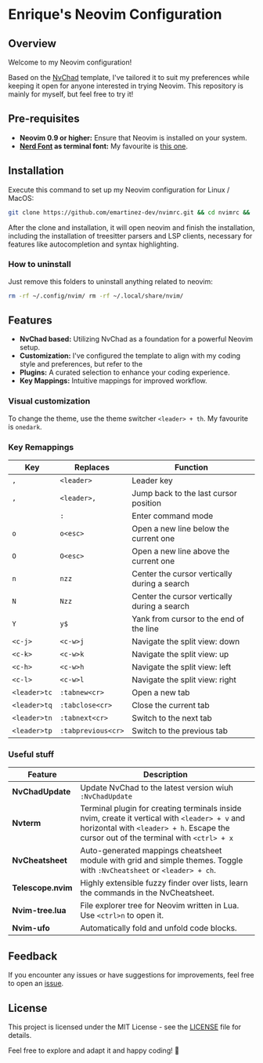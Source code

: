 # Enrique's Neovim Configuration

## Overview

Welcome to my Neovim configuration! 

Based on the [NvChad](https://github.com/NvChad/NvChad) template, I've tailored it to suit my preferences while
keeping it open for anyone interested in trying Neovim. This repository is
mainly for myself, but feel free to try it!

## Pre-requisites

- **Neovim 0.9 or higher:** Ensure that Neovim is installed on your system.
- **[Nerd Font](https://www.nerdfonts.com/) as terminal font:** My favourite is
[this one](https://github.com/ryanoasis/nerd-fonts/tree/master/patched-fonts/CascadiaCode).

## Installation

Execute this command to set up my Neovim configuration for Linux / MacOS:

```bash 
git clone https://github.com/emartinez-dev/nvimrc.git && cd nvimrc && ./install.sh
```

After the clone and installation, it will open neovim and finish the
installation, including the installation of treesitter parsers and LSP clients,
necessary for features like autocompletion and syntax highlighting.

### How to uninstall

Just remove this folders to uninstall anything related to neovim:

```bash 
rm -rf ~/.config/nvim/ rm -rf ~/.local/share/nvim/
```

## Features

- **NvChad based:** Utilizing NvChad as a foundation for a powerful Neovim
setup.
- **Customization:** I've configured the template to align with my coding style
and preferences, but refer to the
- **Plugins:** A curated selection to enhance your coding experience.
- **Key Mappings:** Intuitive mappings for improved workflow.

### Visual customization

To change the theme, use the theme switcher `<leader> + th`. My favourite is `onedark`.

### Key Remappings

| Key           | Replaces       | Function                                            |
| ------------- | -------------- | --------------------------------------------------- |
| `,`           | `<leader>`     | Leader key                                          |
| `,`           | `<leader>,`    | Jump back to the last cursor position               |
| ` `           | `:`            | Enter command mode                                  |
| `o`           | `o<esc>`       | Open a new line below the current one               |
| `O`           | `O<esc>`       | Open a new line above the current one               |
| `n`           | `nzz`          | Center the cursor vertically during a search        |
| `N`           | `Nzz`          | Center the cursor vertically during a search        |
| `Y`           | `y$`           | Yank from cursor to the end of the line             |
| `<c-j>`       | `<c-w>j`       | Navigate the split view: down                       |
| `<c-k>`       | `<c-w>k`       | Navigate the split view: up                         |
| `<c-h>`       | `<c-w>h`       | Navigate the split view: left                       |
| `<c-l>`       | `<c-w>l`       | Navigate the split view: right                      |
| `<leader>tc`  | `:tabnew<cr>`  | Open a new tab                                      |
| `<leader>tq`  | `:tabclose<cr>`| Close the current tab                               |
| `<leader>tn`  | `:tabnext<cr>` | Switch to the next tab                              |
| `<leader>tp`  | `:tabprevious<cr>` | Switch to the previous tab                      |

### Useful stuff

| Feature                       | Description                            |
| ----------------------------- | ---------------------------------------|
| **NvChadUpdate**              | Update NvChad to the latest version wiuh `:NvChadUpdate`|
| **Nvterm**                    | Terminal plugin for creating terminals inside nvim, create it vertical with `<leader> + v` and horizontal with `<leader> + h`. Escape the cursor out of the terminal with `<ctrl> + x`|
| **NvCheatsheet**              | Auto-generated mappings cheatsheet module with grid and simple themes. Toggle with `:NvCheatsheet` or `<leader> + ch`.|
| **Telescope.nvim**            | Highly extensible fuzzy finder over lists, learn the commands in the NvCheatsheet.|
| **Nvim-tree.lua**             | File explorer tree for Neovim written in Lua. Use `<ctrl>n` to open it.|
| **Nvim-ufo**                  | Automatically fold and unfold code blocks.|

## Feedback

If you encounter any issues or have suggestions for improvements, feel free to
open an [issue](https://github.com/emartinez-dev/nvimrc/issues).

## License

This project is licensed under the MIT License - see the [LICENSE](LICENSE)
file for details.

Feel free to explore and adapt it and happy coding! 🚀
